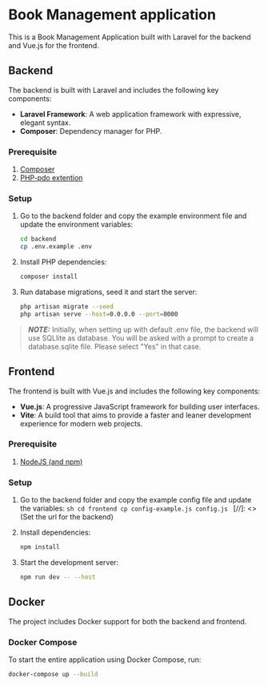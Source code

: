 # Book Management application

This is a Book Management Application built with Laravel for the backend and Vue.js for the frontend.

## Backend

The backend is built with Laravel and includes the following key components:

- **Laravel Framework**: A web application framework with expressive, elegant syntax.
- **Composer**: Dependency manager for PHP.

### Prerequisite

1. [Composer](https://getcomposer.org/)
2. [PHP-pdo extention](https://www.php.net/manual/en/book.pdo.php)

### Setup

1. Go to the backend folder and copy the example environment file and update the environment variables:

   ```sh
   cd backend
   cp .env.example .env
   ```

2. Install PHP dependencies:

   ```sh
   composer install
   ```

3. Run database migrations, seed it and start the server:

   ```sh
   php artisan migrate --seed
   php artisan serve --host=0.0.0.0 --port=8000

   ```

> **_NOTE:_** Initially, when setting up with default .env file, the backend will use SQLlite as database. You will be asked with a prompt to create a database.sqlite file. Please select "Yes" in that case.

## Frontend

The frontend is built with Vue.js and includes the following key components:

- **Vue.js**: A progressive JavaScript framework for building user interfaces.
- **Vite**: A build tool that aims to provide a faster and leaner development experience for modern web projects.

### Prerequisite

1. [NodeJS (and npm)](https://nodejs.org/en)

### Setup

1. Go to the backend folder and copy the example config file and update the variables:
   `sh
    cd frontend
    cp config-example.js config.js
    `
   [//]: <> (Set the url for the backend)

2. Install dependencies:

   ```sh
   npm install
   ```

3. Start the development server:
   ```sh
   npm run dev -- --host
   ```

## Docker

The project includes Docker support for both the backend and frontend.

### Docker Compose

To start the entire application using Docker Compose, run:

```sh
docker-compose up --build
```
